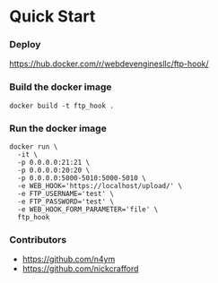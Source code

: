 # Quick Start

### Deploy 

https://hub.docker.com/r/webdevenginesllc/ftp-hook/

### Build the docker image  
```
docker build -t ftp_hook .
```

### Run the docker image  
```
docker run \
  -it \
  -p 0.0.0.0:21:21 \
  -p 0.0.0.0:20:20 \
  -p 0.0.0.0:5000-5010:5000-5010 \
  -e WEB_HOOK='https://localhost/upload/' \
  -e FTP_USERNAME='test' \
  -e FTP_PASSWORD='test' \
  -e WEB_HOOK_FORM_PARAMETER='file' \
  ftp_hook
```

### Contributors
- https://github.com/n4ym  
- https://github.com/nickcrafford
